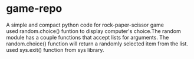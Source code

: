 # game-repo
A simple and compact python code for rock-paper-scissor game  
used random.choice() funtion to display computer's choice.The random module has a couple functions that accept lists for arguments.
The random.choice() function will return a randomly selected item from the list.
used sys.exit() function from sys library.

